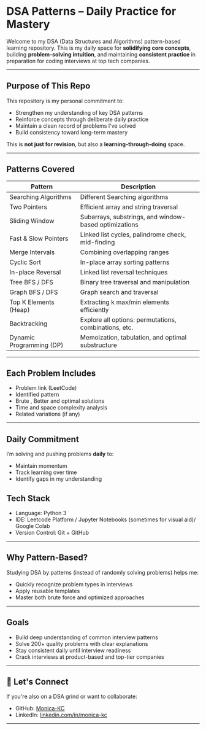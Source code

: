 # DSA Patterns – Daily Practice for Mastery 

Welcome to my DSA (Data Structures and Algorithms) pattern-based learning repository. This is my daily space for **solidifying core concepts**, building **problem-solving intuition**, and maintaining **consistent practice** in preparation for coding interviews at top tech companies.

---

## Purpose of This Repo

This repository is my personal commitment to:

- Strengthen my understanding of key DSA patterns
- Reinforce concepts through deliberate daily practice
- Maintain a clean record of problems I've solved
- Build consistency toward long-term mastery 

This is **not just for revision**, but also a **learning-through-doing** space.

---

## Patterns Covered

| Pattern                     | Description                                               | 
|----------------------------|-----------------------------------------------------------|
| Searching Algorithms       | Different Searching algorithms
| Two Pointers               | Efficient array and string traversal                      |
| Sliding Window             | Subarrays, substrings, and window-based optimizations     | 
| Fast & Slow Pointers       | Linked list cycles, palindrome check, mid-finding         | 
| Merge Intervals            | Combining overlapping ranges                              | 
| Cyclic Sort                | In-place array sorting patterns                           | 
| In-place Reversal          | Linked list reversal techniques                           | 
| Tree BFS / DFS             | Binary tree traversal and manipulation                    | 
| Graph BFS / DFS            | Graph search and traversal                                | 
| Top K Elements (Heap)      | Extracting k max/min elements efficiently                 | 
| Backtracking               | Explore all options: permutations, combinations, etc.     | 
| Dynamic Programming (DP)   | Memoization, tabulation, and optimal substructure         | 

---

## Each Problem Includes

- Problem link (LeetCode)
- Identified pattern
- Brute , Better and optimal solutions
- Time and space complexity analysis
- Related variations (if any)

---

## Daily Commitment

I’m solving and pushing problems **daily** to:

- Maintain momentum
- Track learning over time
- Identify gaps in my understanding

## Tech Stack

- Language: Python 3
- IDE: Leetcode Platform / Jupyter Notebooks (sometimes for visual aid)/ Google Colab
- Version Control: Git + GitHub

---

## Why Pattern-Based?

Studying DSA by patterns (instead of randomly solving problems) helps me:

- Quickly recognize problem types in interviews
- Apply reusable templates
- Master both brute force and optimized approaches

---

## Goals

- Build deep understanding of common interview patterns
- Solve 200+ quality problems with clear explanations
- Stay consistent daily until interview readiness
- Crack interviews at product-based and top-tier companies

---

## 🤝 Let's Connect

If you're also on a DSA grind or want to collaborate:

- GitHub: [Monica-KC](https://github.com/Monica-KC)
- LinkedIn: [linkedin.com/in/monica-kc](https://www.linkedin.com/in/monica-kc-7699a6338/)

---


